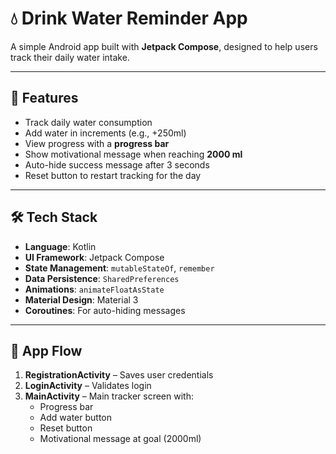 # 💧 Drink Water Reminder App

A simple Android app built with **Jetpack Compose**, designed to help users track their daily water intake.

---

## 🎯 Features

- Track daily water consumption
- Add water in increments (e.g., +250ml)
- View progress with a **progress bar**
- Show motivational message when reaching **2000 ml**
- Auto-hide success message after 3 seconds
- Reset button to restart tracking for the day

---

## 🛠️ Tech Stack

- **Language**: Kotlin
- **UI Framework**: Jetpack Compose
- **State Management**: `mutableStateOf`, `remember`
- **Data Persistence**: `SharedPreferences`
- **Animations**: `animateFloatAsState`
- **Material Design**: Material 3
- **Coroutines**: For auto-hiding messages

---

## 🧭 App Flow

1. **RegistrationActivity** – Saves user credentials
2. **LoginActivity** – Validates login
3. **MainActivity** – Main tracker screen with:
   - Progress bar
   - Add water button
   - Reset button
   - Motivational message at goal (2000ml)

